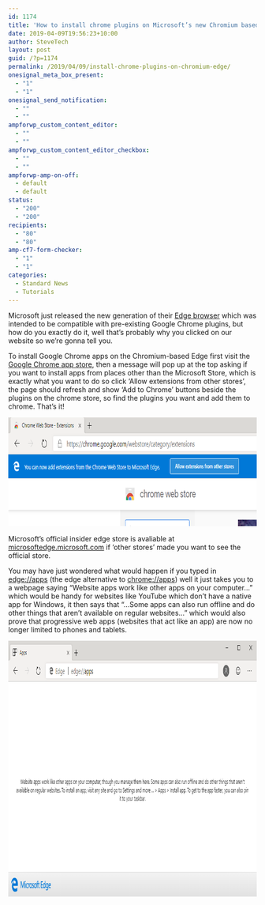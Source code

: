 ```yaml
---
id: 1174
title: 'How to install chrome plugins on Microsoft’s new Chromium based Edge'
date: 2019-04-09T19:56:23+10:00
author: SteveTech
layout: post
guid: /?p=1174
permalink: /2019/04/09/install-chrome-plugins-on-chromium-edge/
onesignal_meta_box_present:
  - "1"
  - "1"
onesignal_send_notification:
  - ""
  - ""
ampforwp_custom_content_editor:
  - ""
  - ""
ampforwp_custom_content_editor_checkbox:
  - ""
  - ""
ampforwp-amp-on-off:
  - default
  - default
status:
  - "200"
  - "200"
recipients:
  - "80"
  - "80"
amp-cf7-form-checker:
  - "1"
  - "1"
categories:
  - Standard News
  - Tutorials
---
```

Microsoft just released the new generation of their <a href="https://www.microsoftedgeinsider.com/" target="_blank" rel="noopener noreferrer">Edge browser</a> which was intended to be compatible with pre-existing Google Chrome plugins, but how do you exactly do it, well that’s probably why you clicked on our website so we’re gonna tell you.

To install Google Chrome apps on the Chromium-based Edge first visit the <a href="https://chrome.google.com/webstore/category/extensions" target="_blank" rel="noopener noreferrer">Google Chrome app store</a>, then a message will pop up at the top asking if you want to install apps from places other than the Microsoft Store, which is exactly what you want to do so click ‘Allow extensions from other stores’, the page should refresh and show ‘Add to Chrome’ buttons beside the plugins on the chrome store, so find the plugins you want and add them to chrome. That’s it!

<img class="alignnone wp-image-1176 size-full" src="/assets/2019/04/Edge-Chrome-Store-Cropped.png" alt="The Google Chrome app store on Microsoft's Chromium-based Edge" width="800" height="220" /> 

Microsoft’s official insider edge store is avaliable at <a href="https://microsoftedge.microsoft.com/" target="_blank" rel="noopener noreferrer">microsoftedge.microsoft.com</a> if ‘other stores’ made you want to see the official store.

You may have just wondered what would happen if you typed in <a href="//apps" target="_blank" rel="noopener noreferrer">edge://apps</a> (the edge alternative to <a href="//apps" target="_blank" rel="noopener noreferrer">chrome://apps</a>) well it just takes you to a webpage saying &#8220;Website apps work like other apps on your computer&#8230;&#8221; which would be handy for websites like YouTube which don’t have a native app for Windows, it then says that &#8220;&#8230;Some apps can also run offline and do other things that aren’t available on regular websites&#8230;&#8221; which would also prove that progressive web apps (websites that act like an app) are now no longer limited to phones and tablets.

<img class="alignnone wp-image-1177 size-full" src="/assets/2019/04/Edge-Apps-Edited.png" alt="The App page on Microsoft's Chromium-based Edge" width="958" height="518" />